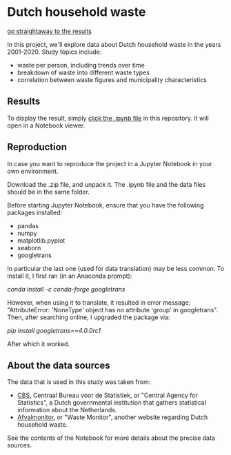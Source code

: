 # Dutch household waste

[go straightaway to the results](https://github.com/jasperquak/dutch_household_waste/blob/main/DutchHouseholdWaste.ipynb)

In this project, we'll explore data about Dutch household waste in the years 2001-2020. Study topics include:
* waste per person, including trends over time
* breakdown of waste into different waste types
* correlation between waste figures and municipality characteristics

## Results

To display the result, simply [click the .ipynb file](https://github.com/jasperquak/dutch_household_waste/blob/main/DutchHouseholdWaste.ipynb) in this repository. It will open in a Notebook viewer.

## Reproduction

In case you want to reproduce the project in a Jupyter Notebook in your own environment.

Download the .zip file, and unpack it. The .ipynb file and the data files should be in the same folder.

Before starting Jupyter Notebook, ensure that you have the following packages installed:
* pandas
* numpy
* matplotlib.pyplot
* seaborn
* googletrans

In particular the last one (used for data translation) may be less common. To install it, I first ran (in an Anaconda prompt):

*conda install -c conda-forge googletrans*

However, when using it to translate, it resulted in error message: "AttributeError: 'NoneType' object has no attribute 'group' in googletrans". Then, after searching online, I upgraded the package via:

*pip install googletrans==4.0.0rc1*

After which it worked.

## About the data sources

The data that is used in this study was taken from:
* [CBS](https://www.cbs.nl/), Centraal Bureau voor de Statistiek, or "Central Agency for Statistics", a Dutch governmental institution that gathers statistical information about the Netherlands.
* [Afvalmonitor](https://afvalmonitor.databank.nl/), or "Waste Monitor", another website regarding Dutch household waste.

See the contents of the Notebook for more details about the precise data sources.


